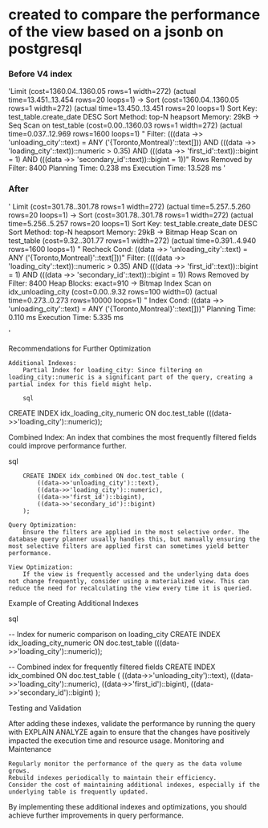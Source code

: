# created to compare the performance of the view based on a jsonb on postgresql
### Before V4 index
'Limit  (cost=1360.04..1360.05 rows=1 width=272) (actual time=13.451..13.454 rows=20 loops=1)
->  Sort  (cost=1360.04..1360.05 rows=1 width=272) (actual time=13.450..13.451 rows=20 loops=1)
Sort Key: test_table.create_date DESC
Sort Method: top-N heapsort  Memory: 29kB
->  Seq Scan on test_table  (cost=0.00..1360.03 rows=1 width=272) (actual time=0.037..12.969 rows=1600 loops=1)
"              Filter: (((data ->> 'unloading_city'::text) = ANY ('{Toronto,Montreal}'::text[])) AND (((data ->> 'loading_city'::text))::numeric > 0.35) AND (((data ->> 'first_id'::text))::bigint = 1) AND (((data ->> 'secondary_id'::text))::bigint = 1))"
Rows Removed by Filter: 8400
Planning Time: 0.238 ms
Execution Time: 13.528 ms
'

### After
'
Limit  (cost=301.78..301.78 rows=1 width=272) (actual time=5.257..5.260 rows=20 loops=1)
->  Sort  (cost=301.78..301.78 rows=1 width=272) (actual time=5.256..5.257 rows=20 loops=1)
Sort Key: test_table.create_date DESC
Sort Method: top-N heapsort  Memory: 29kB
->  Bitmap Heap Scan on test_table  (cost=9.32..301.77 rows=1 width=272) (actual time=0.391..4.940 rows=1600 loops=1)
"              Recheck Cond: ((data ->> 'unloading_city'::text) = ANY ('{Toronto,Montreal}'::text[]))"
Filter: ((((data ->> 'loading_city'::text))::numeric > 0.35) AND (((data ->> 'first_id'::text))::bigint = 1) AND (((data ->> 'secondary_id'::text))::bigint = 1))
Rows Removed by Filter: 8400
Heap Blocks: exact=910
->  Bitmap Index Scan on idx_unloading_city  (cost=0.00..9.32 rows=100 width=0) (actual time=0.273..0.273 rows=10000 loops=1)
"                    Index Cond: ((data ->> 'unloading_city'::text) = ANY ('{Toronto,Montreal}'::text[]))"
Planning Time: 0.110 ms
Execution Time: 5.335 ms

'

Recommendations for Further Optimization

    Additional Indexes:
        Partial Index for loading_city: Since filtering on loading_city::numeric is a significant part of the query, creating a partial index for this field might help.

        sql

CREATE INDEX idx_loading_city_numeric ON doc.test_table (((data->>'loading_city')::numeric));

Combined Index: An index that combines the most frequently filtered fields could improve performance further.

sql

        CREATE INDEX idx_combined ON doc.test_table (
            ((data->>'unloading_city')::text),
            ((data->>'loading_city')::numeric),
            ((data->>'first_id')::bigint),
            ((data->>'secondary_id')::bigint)
        );

    Query Optimization:
        Ensure the filters are applied in the most selective order. The database query planner usually handles this, but manually ensuring the most selective filters are applied first can sometimes yield better performance.

    View Optimization:
        If the view is frequently accessed and the underlying data does not change frequently, consider using a materialized view. This can reduce the need for recalculating the view every time it is queried.

Example of Creating Additional Indexes

sql

-- Index for numeric comparison on loading_city
CREATE INDEX idx_loading_city_numeric ON doc.test_table (((data->>'loading_city')::numeric));

-- Combined index for frequently filtered fields
CREATE INDEX idx_combined ON doc.test_table (
((data->>'unloading_city')::text),
((data->>'loading_city')::numeric),
((data->>'first_id')::bigint),
((data->>'secondary_id')::bigint)
);

Testing and Validation

After adding these indexes, validate the performance by running the query with EXPLAIN ANALYZE again to ensure that the changes have positively impacted the execution time and resource usage.
Monitoring and Maintenance

    Regularly monitor the performance of the query as the data volume grows.
    Rebuild indexes periodically to maintain their efficiency.
    Consider the cost of maintaining additional indexes, especially if the underlying table is frequently updated.

By implementing these additional indexes and optimizations, you should achieve further improvements in query performance.